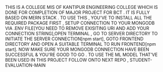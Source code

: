 THIS IS A COLLEGE MIS OF KANTIPUR ENGINEERING COLLEGE WHICH IS DONE FOR COMPLETION OF  MAJOR PROJECT FOR BCT . IT IS FULLY BASED ON MERN STACK . TO USE THIS , YOU'VE TO INSTALL ALL THE REQUIRED PACKAGE FIRST , SETUP CONNECTION TO YOUR MONGODB VIA .ENV FILE[YOU NEED TO REMOVE EXISITING URI AND ADD YOUR CONNECTION STRING],OPEN TERMINAL , GO TO SERVER DIRECTORY TO INITIATE THE SERVER CONNECTION[npm start], GOTO FRONTEND DIRECTORY AND OPEN A SUITABLE TERMINAL TO RUN FRONTEND[npm start]. NOW MAKE SURE YOUR MONGODB CONNECTION HAVE BEEN SUCCESSFUL & YOU'RE GOOD TO GO . TO USE THE ML MODEL THAT'VE BEEN USED IN THIS PROJECT FOLLOW ONTO NEXT REPO , STUDENT-EVALUATION-MAIN

